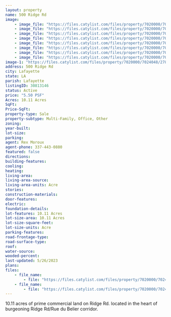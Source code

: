 ```yaml
---
layout: property
name: 500 Ridge Rd
image:
    - image_file: "https://files.catylist.com/files/property/7020000/7024048/27847498_Aerial_1___500_Blk_Ridge_Rd___Rex__2_.png"
    - image_file: "https://files.catylist.com/files/property/7020000/7024048/27847499_Aerial_3___500_Blk_Ridge_Rd___Rex_.png"
    - image_file: "https://files.catylist.com/files/property/7020000/7024048/27847501_Google_Earth__500_Ridge_rd___Rex.png"
    - image_file: "https://files.catylist.com/files/property/7020000/7024048/27837691_Zoning_Map___500_blk_Ridge_Road___Rex_.png"
    - image_file: "https://files.catylist.com/files/property/7020000/7024048/27847513_Flood_Map___500_Blk_Ridge_Road___Rex.png"
    - image_file: "https://files.catylist.com/files/property/7020000/7024048/27847500_Edited_Google_Map___500_Blk_Ridge_Rd___Rex_.png"
    - image_file: "https://files.catylist.com/files/property/7020000/7024048/27847344_1.png"
    - image_file: "https://files.catylist.com/files/property/7020000/7024048/27847345_2.png"
image-1: "https://files.catylist.com/files/property/7020000/7024048/27838221_Aerial_2___500_Blk_Ridge_Rd___Rex.png"
address: 500 Ridge Rd
city: Lafayette
state: LA
parish: Lafayette
listingID: 30813146
status: Active
price: "5.50 PSF"
Acres: 10.11 Acres
SqFt:
Price-SqFt:
property-type: Sale
property-subtype: Multi-Family, Office, Other
zoning:
year-built:
lot-size:
parking:
agent: Rex Moroux
agent-phone: 337-443-0880
featured: false
directions:
building-features:
cooling:
heating:
living-area:
living-area-source:
living-area-units: Acre
stories:
construction-materials:
door-features:
electric:
foundation-details:
lot-features: 10.11 Acres
lot-size-area: 10.11 Acres
lot-size-square-feet:
lot-size-units: Acre
parking-features:
road-frontage-type:
road-surface-type:
roof:
water-source:
wooded-percent:
last-updated: 5/26/2023
plans:
files:
    - file_name: 
        - file: "https://files.catylist.com/files/property/7020000/7024048/raw_27835259_Flood_Disclosure___500_Blk_Ridge_Rd___Rex.pdf"
    - file_name: 
        - file: "https://files.catylist.com/files/property/7020000/7024048/raw_27855111_Flyer___500_Blk_Ridge_Rd___Rex.pdf"
---
```

10.11 acres of prime commercial land on Ridge Rd. located in the heart of burgeoning Ridge Rd/Rue du Belier corridor.
